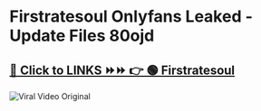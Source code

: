 
 # Firstratesoul Onlyfans Leaked - Update Files 80ojd

## <h2><a href="https://clipsfans.com/Firstratesoul&ref=git">🔗 Click to LINKS ⏩⏩ 👉 🟢 Firstratesoul </a></h2>

<a href="https://clipsfans.com/Firstratesoul&ref=git" rel="nofollow" data-target="animated-image.originalLink"><img src="https://i.ibb.co.com/xMMVF88/686577567.gif" alt="Viral Video Original" style="max-width: 100%; display: inline-block;" data-target="animated-image.originalImage"></a>

